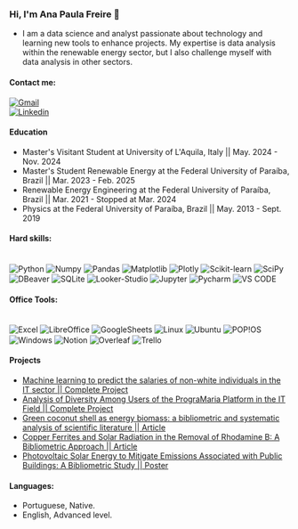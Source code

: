 ### Hi, I'm Ana Paula Freire  👋

- I am a data science and analyst passionate about technology and learning new tools to enhance projects. My expertise is data analysis within the renewable energy sector, but I also challenge myself with data analysis in other sectors.

#### Contact me: 

[![Gmail](https://img.shields.io/badge/Gmail-D14836?style=for-the-badge&logo=gmail&logoColor=white)](paulaanafreire@gmail.com) <br/>
[![Linkedin](https://img.shields.io/badge/LinkedIn-0077B5?style=for-the-badge&logo=linkedin&logoColor=white)](https://www.linkedin.com/in/ana-paula-freire-de-ara%C3%BAjo-9434b7319/)

#### Education 
- Master's Visitant Student at University of L'Aquila, Italy || May. 2024 - Nov. 2024
- Master's Student Renewable Energy at the Federal University of Paraíba, Brazil || Mar. 2023 - Feb. 2025
- Renewable Energy Engineering at the Federal University of Paraíba, Brazil || Mar. 2021 - Stopped at Mar. 2024
- Physics at the Federal University of Paraíba, Brazil || May. 2013 - Sept. 2019

#### Hard skills: 
<div style="display: inline_block"><br/>
  <img align="center" alt="Python" src="https://img.shields.io/badge/Python-3776AB?style=for-the-badge&logo=python&logoColor=white" />
  <img align="center" alt="Numpy" src="https://img.shields.io/badge/numpy-%23013243.svg?style=for-the-badge&logo=numpy&logoColor=white" />
  <img align="center" alt="Pandas" src="https://img.shields.io/badge/pandas-%23150458.svg?style=for-the-badge&logo=pandas&logoColor=white" />
  <img align="center" alt="Matplotlib" src="https://img.shields.io/badge/Matplotlib-%23ffffff.svg?style=for-the-badge&logo=Matplotlib&logoColor=black" />
  <img align="center" alt="Plotly" src="https://img.shields.io/badge/Plotly-%233F4F75.svg?style=for-the-badge&logo=plotly&logoColor=white" />
  <img align="center" alt="Scikit-learn" src="https://img.shields.io/badge/scikit--learn-%23F7931E.svg?style=for-the-badge&logo=scikit-learn&logoColor=white" />
  <img align="center" alt="SciPy" src="https://img.shields.io/badge/SciPy-%230C55A5.svg?style=for-the-badge&logo=scipy&logoColor=%white" />
  <img align="center" alt="DBeaver" src="https://img.shields.io/badge/dbeaver-382923?style=for-the-badge&logo=dbeaver&logoColor=white" />
  <img align="center" alt="SQLite" src="https://img.shields.io/badge/Sqlite-003B57?style=for-the-badge&logo=sqlite&logoColor=white" />
  <img align="center" alt="Looker-Studio" src="https://img.shields.io/badge/Powered%20by-Looker%20Studio-blue" /> 
  <img align="center" alt="Jupyter" src="https://img.shields.io/badge/jupyter-%23FA0F00.svg?style=for-the-badge&logo=jupyter&logoColor=white" />
  <img align="center" alt="Pycharm" src="https://img.shields.io/badge/PyCharm-000000.svg?&style=for-the-badge&logo=PyCharm&logoColor=white" />
  <img align="center" alt="VS CODE" src="https://img.shields.io/badge/Visual%20Studio%20Code-0078d7.svg?style=for-the-badge&logo=visual-studio-code&logoColor=white" />
 
</div>

#### Office Tools:
<div style="display: inline_block"><br/>
  <img align="center" alt="Excel" src="https://img.shields.io/badge/Microsoft_Excel-217346?style=for-the-badge&logo=microsoft-excel&logoColor=white" />
  <img align="center" alt="LibreOffice" src="https://img.shields.io/badge/LibreOffice-18A303?style=for-the-badge&logo=LibreOffice&logoColor=white" />
  <img align="center" alt="GoogleSheets" src="https://img.shields.io/badge/Google%20Sheets-34A853?style=for-the-badge&logo=google-sheets&logoColor=white" />
   <img align="center" alt="Linux" src="https://img.shields.io/badge/Linux-FCC624?style=for-the-badge&logo=linux&logoColor=black" />
  <img align="center" alt="Ubuntu" src="https://img.shields.io/badge/Ubuntu-E95420?style=for-the-badge&logo=ubuntu&logoColor=white" />
  <img align="center" alt="POP!OS" src="https://img.shields.io/badge/Pop!_OS-48B9C7?style=for-the-badge&logo=Pop!_OS&logoColor=white" />
  <img align="center" alt="Windows" src="https://img.shields.io/badge/Windows-0078D6?style=for-the-badge&logo=windows&logoColor=white" />
  <img align="center" alt="Notion" src="https://img.shields.io/badge/Notion-000000?style=for-the-badge&logo=notion&logoColor=white" />
  <img align="center" alt="Overleaf" src="https://img.shields.io/badge/Overleaf-47A141?style=for-the-badge&logo=Overleaf&logoColor=white" />
  <img align="center" alt="Trello" src="https://img.shields.io/badge/Trello-0052CC?style=for-the-badge&logo=trello&logoColor=white" />
</div>

#### Projects 

- [Machine learning to predict the salaries of non-white individuals in the IT sector || Complete Project](https://github.com/apfreirea/Machine-Learning-To-Predict-Salary)<br/>
- [Analysis of Diversity Among Users of the PrograMaria Platform in the IT Field || Complete Project](https://github.com/apfreirea/Analise-de-Dados-Progra-Maria)<br/>
- [Green coconut shell as energy biomass: a bibliometric and systematic analysis of scientific literature || Article](http://dx.doi.org/10.15406/ijh.2024.08.00381)<br/>
- [Copper Ferrites and Solar Radiation in the Removal of Rhodamine B: A Bibliometric Approach || Article](https://www.researchgate.net/publication/378766321_Copper_Ferrites_and_Solar_Radiation_in_the_Removal_of_Rhodamine_B_A_Bibliometric_Approach)<br/>
- [Photovoltaic Solar Energy to Mitigate Emissions Associated with Public Buildings: A Bibliometric Study || Poster](https://www.researchgate.net/publication/378766098_Photovoltaic_Solar_Energy_to_Mitigate_Emissions_Associated_with_Public_Buildings_A_Bibliometric_Study?channel=doi&linkId=65e87d65adf2362b637ced7b&showFulltext=true)<br/>

#### Languages: 
 -  Portuguese, Native.
 -  English, Advanced level. 

